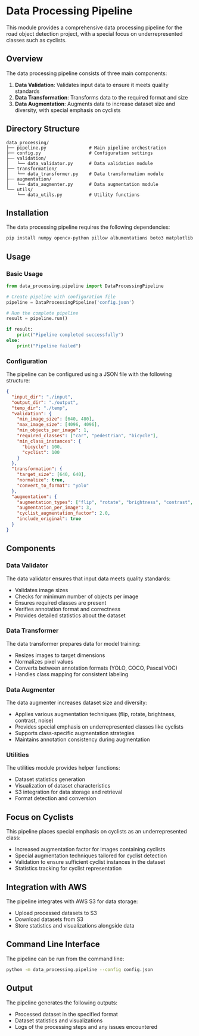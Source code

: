 # Data Processing Pipeline

This module provides a comprehensive data processing pipeline for the road object detection project, with a special focus on underrepresented classes such as cyclists.

## Overview

The data processing pipeline consists of three main components:

1. **Data Validation**: Validates input data to ensure it meets quality standards
2. **Data Transformation**: Transforms data to the required format and size
3. **Data Augmentation**: Augments data to increase dataset size and diversity, with special emphasis on cyclists

## Directory Structure

```
data_processing/
├── pipeline.py                # Main pipeline orchestration
├── config.py                  # Configuration settings
├── validation/
│   └── data_validator.py      # Data validation module
├── transformation/
│   └── data_transformer.py    # Data transformation module
├── augmentation/
│   └── data_augmenter.py      # Data augmentation module
└── utils/
    └── data_utils.py          # Utility functions
```

## Installation

The data processing pipeline requires the following dependencies:

```bash
pip install numpy opencv-python pillow albumentations boto3 matplotlib seaborn
```

## Usage

### Basic Usage

```python
from data_processing.pipeline import DataProcessingPipeline

# Create pipeline with configuration file
pipeline = DataProcessingPipeline('config.json')

# Run the complete pipeline
result = pipeline.run()

if result:
    print("Pipeline completed successfully")
else:
    print("Pipeline failed")
```

### Configuration

The pipeline can be configured using a JSON file with the following structure:

```json
{
  "input_dir": "./input",
  "output_dir": "./output",
  "temp_dir": "./temp",
  "validation": {
    "min_image_size": [640, 480],
    "max_image_size": [4096, 4096],
    "min_objects_per_image": 1,
    "required_classes": ["car", "pedestrian", "bicycle"],
    "min_class_instances": {
      "bicycle": 100,
      "cyclist": 100
    }
  },
  "transformation": {
    "target_size": [640, 640],
    "normalize": true,
    "convert_to_format": "yolo"
  },
  "augmentation": {
    "augmentation_types": ["flip", "rotate", "brightness", "contrast", "noise"],
    "augmentation_per_image": 3,
    "cyclist_augmentation_factor": 2.0,
    "include_original": true
  }
}
```

## Components

### Data Validator

The data validator ensures that input data meets quality standards:

- Validates image sizes
- Checks for minimum number of objects per image
- Ensures required classes are present
- Verifies annotation format and correctness
- Provides detailed statistics about the dataset

### Data Transformer

The data transformer prepares data for model training:

- Resizes images to target dimensions
- Normalizes pixel values
- Converts between annotation formats (YOLO, COCO, Pascal VOC)
- Handles class mapping for consistent labeling

### Data Augmenter

The data augmenter increases dataset size and diversity:

- Applies various augmentation techniques (flip, rotate, brightness, contrast, noise)
- Provides special emphasis on underrepresented classes like cyclists
- Supports class-specific augmentation strategies
- Maintains annotation consistency during augmentation

### Utilities

The utilities module provides helper functions:

- Dataset statistics generation
- Visualization of dataset characteristics
- S3 integration for data storage and retrieval
- Format detection and conversion

## Focus on Cyclists

This pipeline places special emphasis on cyclists as an underrepresented class:

- Increased augmentation factor for images containing cyclists
- Special augmentation techniques tailored for cyclist detection
- Validation to ensure sufficient cyclist instances in the dataset
- Statistics tracking for cyclist representation

## Integration with AWS

The pipeline integrates with AWS S3 for data storage:

- Upload processed datasets to S3
- Download datasets from S3
- Store statistics and visualizations alongside data

## Command Line Interface

The pipeline can be run from the command line:

```bash
python -m data_processing.pipeline --config config.json
```

## Output

The pipeline generates the following outputs:

- Processed dataset in the specified format
- Dataset statistics and visualizations
- Logs of the processing steps and any issues encountered
